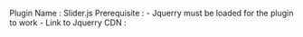 Plugin Name : Slider.js
Prerequisite :
    - Jquerry must be loaded for the plugin to work
    - Link to Jquerry CDN : <script src="https://cdnjs.cloudflare.com/ajax/libs/jquery/3.2.1/jquery.min.js"></script>